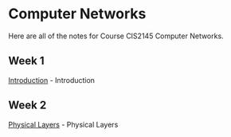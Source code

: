 # Computer Networks

Here are all of the notes for Course CIS2145 Computer Networks.

## Week 1
[Introduction](./w1_intro.md) - Introduction

## Week 2
[Physical Layers](./w2_physical_layers.md) - Physical Layers
